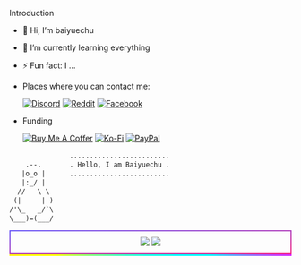 <!-- <img src="hihi.gif" width="1000px" height="170px"> -->
<!-- <img src="https://raw.githubusercontent.com/khoa083/khoa/main/Khoa_ne/img/Rainbow.gif" style="display: block;margin-left: auto;margin-right: auto;margin-bottom:5px;width:1500px;"> -->

Introduction 

- 👋 Hi, I’m baiyuechu
- 🌱 I’m currently learning everything
- ⚡ Fun fact: I ...

- Places where you can contact me: 

    [![Discord](https://img.shields.io/badge/Discord-%235865F2.svg?style=for-the-badge&logo=discord&logoColor=white)](https://discord.com/users/600704648038580235)
    [![Reddit](https://img.shields.io/badge/Reddit-FF5700?style=for-the-badge&logo=Reddit&logoColor=white)](https://matrix.to/#/@siduck:matrix.org)
    [![Facebook](https://img.shields.io/badge/Facebook-0084ff?style=for-the-badge&logo=Facebook&logoColor=white)](https://www.facebook.com/dongfangxiaobai11/)

-  Funding

    [![Buy Me A Coffer](https://img.shields.io/badge/Buy_Me_A_Coffee-FFDD00?style=for-the-badge&logo=buy-me-a-coffee&logoColor=black)](https://buymeacoffee.com/ebevutruq)
    [![Ko-Fi](https://img.shields.io/badge/Ko--fi-F16061?style=for-the-badge&logo=ko-fi&logoColor=white)](https://ko-fi.com/baiyuechu)
    [![PayPal](https://img.shields.io/badge/PayPal-00457C?style=for-the-badge&logo=paypal&logoColor=white)](https://www.paypal.com/invoice/p/#HZWF8VQHDL9SV9WL)

<!--
<details> 
<summary> Other Methods</summary>
<br>
  <img src='./qr.jpeg'/>
<hr>
</details>
-->

```
               .........................
    .--.       . Hello, I am Baiyuechu .
   |o_o |      .........................
   |:_/ |
  //   \ \
 (|     | )         
/'\_   _/`\
\___)=(___/                         
```
<div align="center" style="padding: 10px; border: 2px solid;
  border-image-slice: 1;
  border-image-source: linear-gradient(to right bottom, #6a5af9, #f62682);">
    <img src="https://skillicons.dev/icons?i=react,bootstrap,html,css,vscode,github,figma,tailwind,git,gitlab,arch,cmake,neovim,photoshop" />
    <img src="https://skillicons.dev/icons?i=nodejs,python,javascript,typescript,express,mongodb,c,cpp,java,nextjs,mysql,bash,linux,discord" /><br>
</div>
<img src="https://raw.githubusercontent.com/khoa083/khoa/main/Khoa_ne/img/Rainbow.gif" style="display: block;margin-left: auto;margin-right: auto;margin-bottom:5px;width:1500px;">
